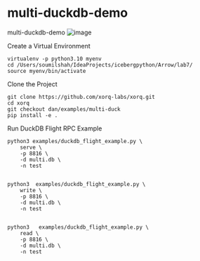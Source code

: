 # multi-duckdb-demo
multi-duckdb-demo
![image](https://github.com/user-attachments/assets/01839042-8d57-4774-9db5-c5101c3a1223)


Create a Virtual Environment
```
virtualenv -p python3.10 myenv
cd /Users/soumilshah/IdeaProjects/icebergpython/Arrow/lab7/
source myenv/bin/activate
```

Clone the Project
```
git clone https://github.com/xorq-labs/xorq.git
cd xorq
git checkout dan/examples/multi-duck
pip install -e .

```

Run DuckDB Flight RPC Example
```
python3 examples/duckdb_flight_example.py \
    serve \
    -p 8816 \
    -d multi.db \
    -n test


python3  examples/duckdb_flight_example.py \
    write \
    -p 8816 \
    -d multi.db \
    -n test


python3   examples/duckdb_flight_example.py \
    read \
    -p 8816 \
    -d multi.db \
    -n test
```
